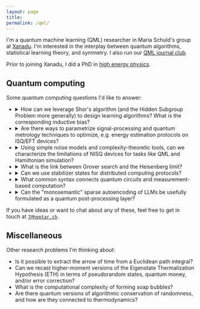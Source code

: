 ```yaml
---
layout: page
title:
permalink: /qml/
---
```


I'm a quantum machine learning (QML) researcher in Maria Schuld's
group at [Xanadu](https://www.xanadu.ai/). I'm interested in the
interplay between quantum algorithms, statistical learning theory, and
symmetry. I also run our
[QML journal club](https://heptar.ch/qml-jc).

Prior to joining Xanadu,
I did a PhD in [high energy physics](https://inspirehep.net/authors/1868975).

## Quantum computing

Some quantum computing questions I'd like to answer:

<ul>
  <li><details>
  <summary>
  How can we leverage Shor's algorithm (and the Hidden Subgroup
  Problem more generally) to design learning algorithms? What is the corresponding
  inductive bias?
  </summary>
  <p>
   TODO
  </p>
  </details></li>
    <li><details>
  <summary>
  Are there ways to parametrize signal-processing and quantum metrology
  techniques to optimize, e.g. energy estimation protocols on ISQ/EFT devices?
  </summary>
  <p>
  TODO
  </p>
  </details></li>
<li><details>
  <summary>
Using simple noise models and complexity-theoretic tools, can we
  characterize the limitations of NISQ devices for tasks like QML and
  Hamiltonian simulation?
  </summary>
  <p>
  In Appendix F of <a href="https://arxiv.org/abs/2210.07234">Cheng, Cotler, Huang and
  Li (2022)</a>, they present a nice information-theoretic argument that, in
  the presence of depolarizing noise, shadow tomography is
  exponentially hard in the number of qubits. This same argument can
  be extended to Hamiltonian simulation and other types of QML,
  besides shadows. It would neat to understand and characterize these
  limitations since my intuition is that <a href="https://arxiv.org/abs/1801.00862">NISQ</a> is provably unable
  to do most of the things we hoped it would do.
  </p>
  </details></li>
  <li><details>
  <summary>
  What is the link between Grover search and the Heisenberg limit?
  </summary>
  <p>
  <a href="https://arxiv.org/abs/quant-ph/9605043">Grover search</a>
  can find a needle in an unstructured haystack of $N$ items in
  $O(\sqrt{N})$ steps. In fact, this is optimal by the <a
  href="https://arxiv.org/abs/quant-ph/9701001">BBBV lower
  bound</a>. There is similar quadratic speedup for <a
  href="https://arxiv.org/abs/quant-ph/0412078">quantum
  metrology</a>, which by Heisenberg's principle is also
  optimal. These two are probably the same; search is a discretized
  form of metrology.
  </p>
  </details></li>
  <li><details>
  <summary>
Can we use stabilizer states for distributed computing protocols?
  </summary>
  <p>
   TODO
  </p>
  </details></li>
    <li><details>
  <summary>
  What common syntax connects quantum circuits and
  measurement-based computation?
  </summary>
  <p>
   TODO
  </p>
  </details></li>
    <li><details>
  <summary>
Can the "monosemantic" sparse autoencoding of LLMs be usefully formulated as a
  quantum post-processing layer?
  </summary>
  <p>
   TODO
  </p>
  </details></li>
  </ul>

If you have ideas or want to chat about any of these, feel free to get
in touch at <a href="mailto:7@heptar.ch"><code>7@heptar.ch</code></a>.

## Miscellaneous

Other research problems I'm thinking about:

- Is it possible to extract the arrow of time from a Euclidean path
integral?
- Can we recast higher-moment versions of the Eigenstate Thermalization
  Hypothesis (ETH) in terms of pseudorandom states, quantum money, and/or
  error correction?
- What is the computational complexity of forming soap bubbles?
- Are there quantum versions of algorithmic conservation of
  randomness, and how are they connected to thermodynamics?
